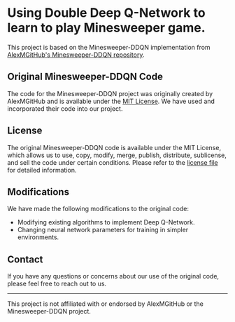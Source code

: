 # Using Double Deep Q-Network to learn to play Minesweeper game.
This project is based on the Minesweeper-DDQN implementation from [AlexMGitHub's Minesweeper-DDQN repository](https://github.com/AlexMGitHub/Minesweeper-DDQN).

## Original Minesweeper-DDQN Code
The code for the Minesweeper-DDQN project was originally created by AlexMGitHub and is available under the [MIT License](https://github.com/AlexMGitHub/Minesweeper-DDQN/blob/master/LICENSE). We have used and incorporated their code into our project.

## License
The original Minesweeper-DDQN code is available under the MIT License, which allows us to use, copy, modify, merge, publish, distribute, sublicense, and sell the code under certain conditions. Please refer to the [license file](https://github.com/AlexMGitHub/Minesweeper-DDQN/blob/master/LICENSE) for detailed information.

## Modifications
We have made the following modifications to the original code:
- Modifying existing algorithms to implement Deep Q-Network. 
- Changing neural network parameters for training in simpler environments.

## Contact
If you have any questions or concerns about our use of the original code, please feel free to reach out to us.

---
This project is not affiliated with or endorsed by AlexMGitHub or the Minesweeper-DDQN project.
